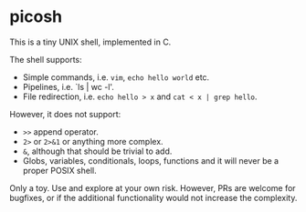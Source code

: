 # picosh

This is a tiny UNIX shell, implemented in C.

The shell supports:
* Simple commands, i.e. `vim`, `echo hello world` etc.
* Pipelines, i.e. `ls | wc -l'.
* File redirection, i.e. `echo hello > x` and `cat < x | grep hello`.

However, it does not support:
* `>>` append operator.
* `2>` or `2>&1` or anything more complex.
* `&`, although that should be trivial to add.
* Globs, variables, conditionals, loops, functions and it will never be a proper POSIX shell.

Only a toy. Use and explore at your own risk. However, PRs are welcome for bugfixes, or if the additional functionality would not increase the complexity.
